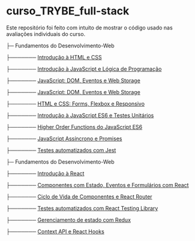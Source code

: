 # curso_TRYBE_full-stack

Este repositório foi feito com intuito de mostrar o código usado nas avaliações individuais do curso.


├─ Fundamentos do Desenvolvimento-Web

├─────── [Introdução à HTML e CSS](./Fundamentos-do-Desenvolvimento-Web/01-project-lessons-learned)

├─────── [Introdução à JavaScript e Lógica de Programação](./Fundamentos-do-Desenvolvimento-Web/02-project-playground-functions)

├─────── [JavaScript: DOM, Eventos e Web Storage](./Fundamentos-do-Desenvolvimento-Web/03-project-pixels-art)

├─────── [JavaScript: DOM, Eventos e Web Storage](./Fundamentos-do-Desenvolvimento-Web/04-project-todo-list)

├─────── [HTML e CSS: Forms, Flexbox e Responsivo](./Fundamentos-do-Desenvolvimento-Web/05-project-facebook-signup)

├─────── [Introdução à JavaScript ES6 e Testes Unitários](./Fundamentos-do-Desenvolvimento-Web/06-project-js-unit-tests)

├─────── [Higher Order Functions do JavaScript ES6](./Fundamentos-do-Desenvolvimento-Web/07-project-zoo-functions)

├─────── [JavaScript Assíncrono e Promises](./Fundamentos-do-Desenvolvimento-Web/08-project-shopping-cart)

├─────── [Testes automatizados com Jest](./Fundamentos-do-Desenvolvimento-Web/09-project-jest)

├─ Fundamentos do Desenvolvimento-Web


├─────── [Introdução à React](./Desenvolvimento-Front-end/10-project-movie-cards-library)

├─────── [Componentes com Estado, Eventos e Formulários com React](./Desenvolvimento-Front-end/11-project-movie-cards-library-stateful)

├─────── [Ciclo de Vida de Componentes e React Router](./Desenvolvimento-Front-end/12-project-movie-card-library-crud)

├─────── [Testes automatizados com React Testing Library](./Desenvolvimento-Front-end/13-project-react-testing-library)

├─────── [Gerenciamento de estado com Redux](./Desenvolvimento-Front-end/14-project-trybewallet)

├─────── [Context API e React Hooks](./Desenvolvimento-Front-end/15-project-starwars-planets-search)









  <!-- ├─────── [aaaaaaaaaa](bbbbbbbbbb) -->
